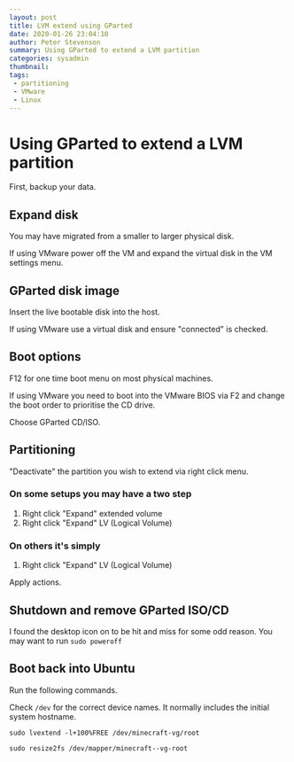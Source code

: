 ```yaml
---
layout: post
title: LVM extend using GParted
date: 2020-01-26 23:04:10
author: Peter Stevenson
summary: Using GParted to extend a LVM partition
categories: sysadmin
thumbnail:
tags:
 - partitioning
 - VMware
 - Linux
---
```


# Using GParted to extend a LVM partition

First, backup your data.

## Expand disk

You may have migrated from a smaller to larger physical disk.

If using VMware power off the VM and expand the virtual disk in the VM settings menu.

## GParted disk image

Insert the live bootable disk into the host. 

If using VMware use a virtual disk and ensure "connected" is checked.

## Boot options

F12 for one time boot menu on most physical machines.

If using VMware you need to boot into the VMware BIOS via F2 and change the boot order to prioritise the CD drive.

Choose GParted CD/ISO.

## Partitioning

"Deactivate" the partition you wish to extend via right click menu.

### On some setups you may have a two step

1. Right click "Expand" extended volume
2. Right click "Expand" LV (Logical Volume)

### On others it's simply

1. Right click "Expand" LV (Logical Volume)

Apply actions.

## Shutdown and remove GParted ISO/CD

I found the desktop icon on to be hit and miss for some odd reason. You may want to run `sudo poweroff`

## Boot back into Ubuntu

Run the following commands.

Check `/dev` for the correct device names. It normally includes the initial system hostname.

```
sudo lvextend -l+100%FREE /dev/minecraft-vg/root

sudo resize2fs /dev/mapper/minecraft--vg-root
```
